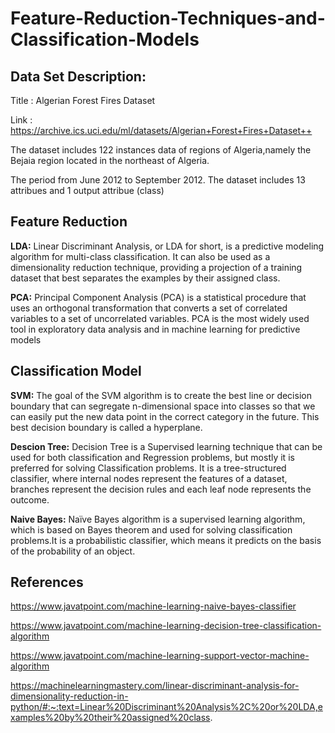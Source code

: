 # Feature-Reduction-Techniques-and-Classification-Models

## Data Set Description:

Title : Algerian Forest Fires Dataset

Link : https://archive.ics.uci.edu/ml/datasets/Algerian+Forest+Fires+Dataset++

The dataset includes 122 instances data of regions of Algeria,namely the Bejaia region located in the northeast of Algeria.

The period from June 2012 to September 2012. The dataset includes 13 attribues and 1 output attribue (class)

## Feature Reduction

**LDA:** Linear Discriminant Analysis, or LDA for short, is a predictive modeling algorithm for multi-class classification. It can also be used as a dimensionality reduction technique, providing a projection of a training dataset that best separates the examples by their assigned class.

**PCA:** Principal Component Analysis (PCA) is a statistical procedure that uses an orthogonal transformation that converts a set of correlated variables to a set of uncorrelated variables. PCA is the most widely used tool in exploratory data analysis and in machine learning for predictive models

## Classification Model

**SVM:** The goal of the SVM algorithm is to create the best line or decision boundary that can segregate n-dimensional space into classes so that we can easily put the new data point in the correct category in the future. This best decision boundary is called a hyperplane.


**Descion Tree:** Decision Tree is a Supervised learning technique that can be used for both classification and Regression problems, but mostly it is preferred for solving Classification problems. It is a tree-structured classifier, where internal nodes represent the features of a dataset, branches represent the decision rules and each leaf node represents the outcome.


**Naive Bayes:** Naïve Bayes algorithm is a supervised learning algorithm, which is based on Bayes theorem and used for solving classification problems.It is a probabilistic classifier, which means it predicts on the basis of the probability of an object.

## References

https://www.javatpoint.com/machine-learning-naive-bayes-classifier

https://www.javatpoint.com/machine-learning-decision-tree-classification-algorithm

https://www.javatpoint.com/machine-learning-support-vector-machine-algorithm

https://machinelearningmastery.com/linear-discriminant-analysis-for-dimensionality-reduction-in-python/#:~:text=Linear%20Discriminant%20Analysis%2C%20or%20LDA,examples%20by%20their%20assigned%20class.

